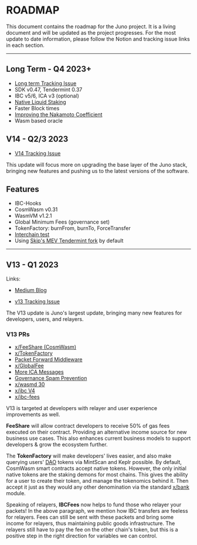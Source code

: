 # ROADMAP

This document contains the roadmap for the Juno project. It is a living document
and will be updated as the project progresses. For the most update to date
information, please follow the Notion and tracking issue links in each section.

***

## Long Term - Q4 2023+

- [Long term Tracking Issue](https://github.com/CosmosContracts/juno/issues/611)
- SDK v0.47, Tendermint 0.37
- IBC v5/6, ICA v3 (optional)
- [Native Liquid Staking](https://github.com/iqlusioninc/liquidity-staking-module)
- Faster Block times
- [Improving the Nakamoto Coefficient](https://github.com/CosmosContracts/juno/issues/474)
- Wasm based oracle

## V14 - Q2/3 2023

<!-- - [Medium Blog](https://medium.com/@reecepbcups/juno-v12-update-4bab64640a62) -->

- [V14 Tracking Issue](https://github.com/CosmosContracts/juno/issues/548)

This update will focus more on upgrading the base layer of the Juno stack,
bringing new features and pushing us to the latest versions of the software.

## Features

- IBC-Hooks
- CosmWasm v0.31
- WasmVM v1.2.1
- Global Minimum Fees (governance set)
- TokenFactory: burnFrom, burnTo, ForceTransfer
- [Interchain test](https://github.com/strangelove-ventures/interchaintest)
- Using [Skip's MEV Tendermint fork](https://github.com/skip-mev/mev-tendermint)
  by default

***

## V13 - Q1 2023

Links:

- [Medium Blog](https://medium.com/@JunoNetwork/jun%C3%B8-v-13-fefa9d2dfce5)

- [v13 Tracking Issue](https://github.com/CosmosContracts/juno/issues/475)

The V13 update is Juno's largest update, bringing many new features for
developers, users, and relayers.

### V13 PRs

- [x/FeeShare (CosmWasm)](https://github.com/CosmosContracts/juno/pull/385)
- [x/TokenFactory](https://github.com/CosmosContracts/juno/pull/368)
- [Packet Forward Middleware](https://github.com/CosmosContracts/juno/pull/513)
- [x/GlobalFee](https://github.com/CosmosContracts/juno/pull/411)
- [More ICA Messages](https://github.com/CosmosContracts/juno/pull/436/files)
- [Governance Spam Prevention](https://github.com/CosmosContracts/juno/pull/394)
- [x/wasmd 30](https://github.com/CosmosContracts/juno/pull/387)
- [x/ibc V4](https://github.com/CosmosContracts/juno/pull/387)
- [x/ibc-fees](https://github.com/CosmosContracts/juno/pull/432)

V13 is targeted at developers with relayer and user experience improvements as
well.

**FeeShare** will allow contract developers to receive 50% of gas fees executed
on their contract. Providing an alternative income source for new business use
cases. This also enhances current business models to support developers & grow
the ecosystem further.

The **TokenFactory** will make developers' lives easier, and also make querying
users' [DAO](https://daodao.zone/) tokens via MintScan and Keplr possible. By
default, CosmWasm smart contracts accept native tokens. However, the only
initial native tokens are the staking demons for most chains. This gives the
ability for a user to create their token, and manage the tokenomics behind it.
Then accept it just as they would any other denomination via the standard
[x/bank](https://github.com/cosmos/cosmos-sdk/tree/main/x/bank) module.

Speaking of relayers, **IBCFees** now helps to fund those who relayer your
packets! In the above paragraph, we mention how IBC transfers are feeless for
relayers. Fees can still be sent with these packets and bring some income for
relayers, thus maintaining public goods infrastructure. The relayers still have
to pay the fee on the other chain's token, but this is a positive step in the
right direction for variables we can control.
